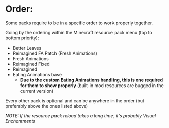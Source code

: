 # Order:
Some packs require to be in a specific order to work properly together.

Going by the ordering within the Minecraft resource pack menu (top to bottom priority):
- Better Leaves
- Reimagined FA Patch (Fresh Animations)
- Fresh Animations
- Reimagined Fixed
- Reimagined
- Eating Animations base
    - __Due to the custom Eating Animations handling, this is one required for them to show properly__ (built-in mod resources are bugged in the current version)

Every other pack is optional and can be anywhere in the order (but preferably above the ones listed above)

*NOTE: If the resource pack reload takes a long time, it's probably Visual Enchantments*
